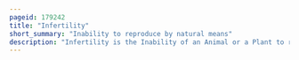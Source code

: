 ```yaml
---
pageid: 179242
title: "Infertility"
short_summary: "Inability to reproduce by natural means"
description: "Infertility is the Inability of an Animal or a Plant to reproduce by natural Means. It is usually not the natural State of a healthy Adult except among certain eusocial Species. It is the normal State of a human Child or other young Offspring, because they have not undergone Puberty, which is the Body's Start of reproductive Capacity."
---
```

